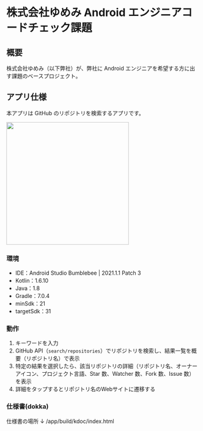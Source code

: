 # 株式会社ゆめみ Android エンジニアコードチェック課題

## 概要

株式会社ゆめみ（以下弊社）が、弊社に Android エンジニアを希望する方に出す課題のベースプロジェクト。

## アプリ仕様

本アプリは GitHub のリポジトリを検索するアプリです。

<img src="docs/app.gif" width="320">

### 環境

- IDE：Android Studio Bumblebee | 2021.1.1 Patch 3
- Kotlin：1.6.10
- Java：1.8
- Gradle：7.0.4
- minSdk：21
- targetSdk：31

### 動作

1. キーワードを入力
2. GitHub API（`search/repositories`）でリポジトリを検索し、結果一覧を概要（リポジトリ名）で表示
3. 特定の結果を選択したら、該当リポジトリの詳細（リポジトリ名、オーナーアイコン、プロジェクト言語、Star 数、Watcher 数、Fork 数、Issue 数）を表示
4. 詳細をタップするとリポジトリ名のWebサイトに遷移する

### 仕様書(dokka)

仕様書の場所 ↓
/app/build/kdoc/index.html
